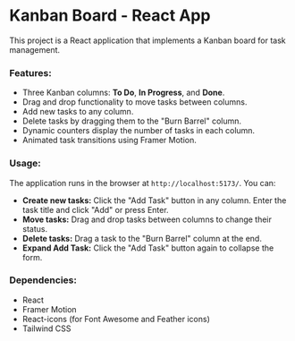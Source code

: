 # Kanban Board - React App

This project is a React application that implements a Kanban board for task management.

### Features:

- Three Kanban columns: **To Do**, **In Progress**, and **Done**.
- Drag and drop functionality to move tasks between columns.
- Add new tasks to any column.
- Delete tasks by dragging them to the "Burn Barrel" column.
- Dynamic counters display the number of tasks in each column.
- Animated task transitions using Framer Motion.

### Usage:

The application runs in the browser at `http://localhost:5173/`. You can:

- **Create new tasks:** Click the "Add Task" button in any column. Enter the task title and click "Add" or press Enter.
- **Move tasks:** Drag and drop tasks between columns to change their status.
- **Delete tasks:** Drag a task to the "Burn Barrel" column at the end.
- **Expand Add Task:** Click the "Add Task" button again to collapse the form.

### Dependencies:

- React
- Framer Motion
- React-icons (for Font Awesome and Feather icons)
- Tailwind CSS
